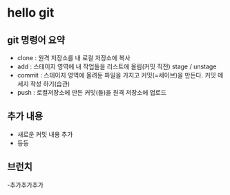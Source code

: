 # hello git

## git 명령어 요약

- clone : 원격 저장소를 내 로컬 저장소에 복사
- add : 스테이지 영역에 내 작업들을 리스트에 올림(커밋 직전) stage / unstage
- commit : 스테이지 영역에 올려둔 파일을 가지고 커밋(=세이브)을 만든다. 커밋 메세지 작성 하기(습관)
- push : 로컬저장소에 만든 커밋(들)을 원격 저장소에 업로드


## 추가 내용
- 새로운 커밋 내용 추가
- 등등

## 브런치 
-추가추가추가